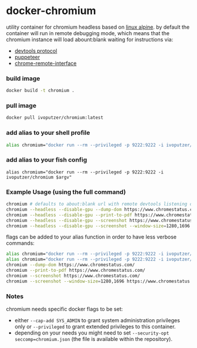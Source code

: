 docker-chromium
===
utility container for chromium headless based on [linux alpine](https://alpinelinux.org/).
by default the container will run in remote debugging mode,
which means that the chromium instance will load abount:blank waiting for instructions via:
- [devtools protocol](https://chromedevtools.github.io/devtools-protocol/)
- [puppeteer](https://github.com/GoogleChrome/puppeteer)
- [chrome-remote-interface](https://github.com/cyrus-and/chrome-remote-interface)

### build image
```sh
docker build -t chromium .
```

### pull image
```sh
docker pull ivoputzer/chromium:latest
```

### add alias to your shell profile
```sh
alias chromium="docker run --rm --privileged -p 9222:9222 -i ivoputzer/chromium $@"
```

### add alias to your fish config
```fish
alias chromium="docker run --rm --privileged -p 9222:9222 -i ivoputzer/chromium $argv"
```

### Example Usage (using the full command)

```sh
chromium # defaults to about:blank url with remote devtools listening on 0.0.0.0:9222
chromium --headless --disable-gpu --dump-dom https://www.chromestatus.com/
chromium --headless --disable-gpu --print-to-pdf https://www.chromestatus.com/
chromium --headless --disable-gpu --screenshot https://www.chromestatus.com/
chromium --headless --disable-gpu --screenshot --window-size=1280,1696 https://www.chromestatus.com/
```

flags can be added to your alias function in order to have less verbose commands:

```sh
alias chromium="docker run --rm --privileged -p 9222:9222 -i ivoputzer/chromium $@ --headless --disable-gpu" # bash
alias chromium="docker run --rm --privileged -p 9222:9222 -i ivoputzer/chromium $argv --headless --disable-gpu" #fish
chromium --dump-dom https://www.chromestatus.com/
chromium --print-to-pdf https://www.chromestatus.com/
chromium --screenshot https://www.chromestatus.com/
chromium --screenshot --window-size=1280,1696 https://www.chromestatus.com/
```

### Notes
chromium needs specific docker flags to be set:
- either `--cap-add SYS_ADMIN` to grant system administration privileges only or `--privileged` to grant extended privileges to this container.
- depending on your needs you might need to set `--security-opt seccomp=chromium.json` (the file is available within the repository).

